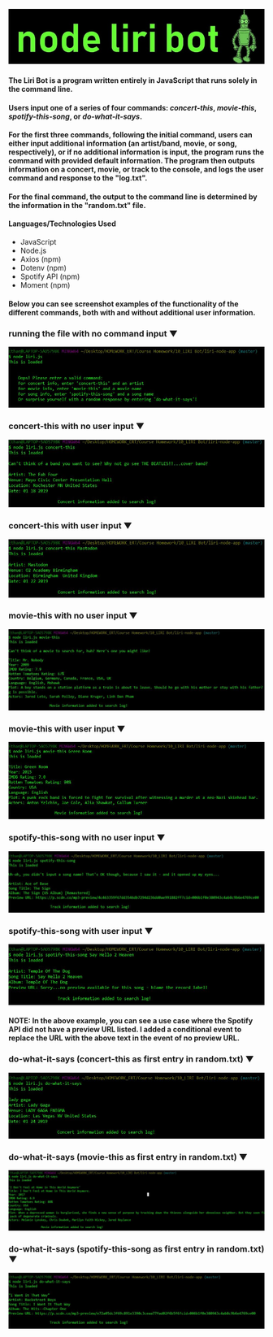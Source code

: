 ![](./liri-bot.jpg)
#### The Liri Bot is a program written entirely in JavaScript that runs solely in the command line.
#### Users input one of a series of four commands: *concert-this*, *movie-this*, *spotify-this-song*, or *do-what-it-says*.

#### For the first three commands, following the initial command, users can either input additional information (an artist/band, movie, or song, respectively), or if no additional information is input, the program runs the command with provided default information. The program then outputs information on a concert, movie, or track to the console, and logs the user command and response to the "log.txt".

#### For the final command, the output to the command line is determined by the information in the "random.txt" file.

#### Languages/Technologies Used
* JavaScript
* Node.js
* Axios (npm)
* Dotenv (npm)
* Spotify API (npm)
* Moment (npm)

#### Below you can see screenshot examples of the functionality of the different commands, both with and without additional user information.

### running the file with no command input &#9660;
![](screen_captures/no-command.JPG)

### concert-this with no user input &#9660;
![](screen_captures/concert-this_noInput.JPG)

### concert-this with user input &#9660;
![](screen_captures/concert-this_withInput.JPG)

### movie-this with no user input &#9660;
![](screen_captures/movie-this_noInput.JPG)

### movie-this with user input &#9660;
![](screen_captures/movie-this_withInput.JPG)

### spotify-this-song with no user input &#9660;
![](screen_captures/spotify-this-song_noInput.JPG)

### spotify-this-song with user input &#9660;
![](screen_captures/spotify-this-song_withInput.JPG)
#### NOTE: In the above example, you can see a use case where the Spotify API did not have a preview URL listed. I added a conditional event to replace the URL with the above text in the event of no preview URL.

### do-what-it-says (concert-this as first entry in random.txt) &#9660;
![](screen_captures/do-what-it-says_concertFirst.JPG)

### do-what-it-says (movie-this as first entry in random.txt) &#9660;
![](screen_captures/do-what-it-says_movieFirst.JPG)

### do-what-it-says (spotify-this-song as first entry in random.txt) &#9660;
![](screen_captures/do-what-it-says_spotifyFirst.JPG)